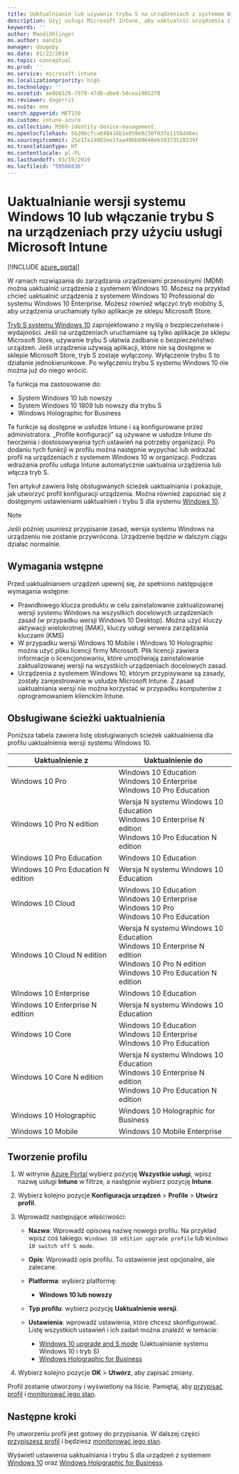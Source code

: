 ```yaml
---
title: Uaktualnianie lub używanie trybu S na urządzeniach z systemem Windows 10 — Microsoft Intune — Azure | Microsoft Docs
description: Użyj usługi Microsoft Intune, aby uaktualnić urządzenia z systemem Windows 10 do innych wersji lub aby włączyć tryb S. Administratorzy mogą używać profilu konfiguracji urządzenia, aby uaktualniać system Windows 10 Professional do wersji Windows 10 Enterprise oraz aby włączać lub wyłączać tryb S. Dowiedz się więcej o obsługiwanych ścieżkach uaktualniania dla systemu Windows 10 Pro, N Edition, Education, Cloud, Enterprise, Core, Holographic i Mobile.
keywords: ''
author: MandiOhlinger
ms.author: mandia
manager: dougeby
ms.date: 01/22/2019
ms.topic: conceptual
ms.prod: ''
ms.service: microsoft-intune
ms.localizationpriority: high
ms.technology: ''
ms.assetid: ae8b6528-7979-47d8-abe0-58cea1905270
ms.reviewer: dagerrit
ms.suite: ems
search.appverid: MET150
ms.custom: intune-azure
ms.collection: M365-identity-device-management
ms.openlocfilehash: 5b206cfca048416b1e859e9230f037e1158d46ec
ms.sourcegitcommit: 25e17a1d002ee1faa49bb89648eb59373528539f
ms.translationtype: HT
ms.contentlocale: pl-PL
ms.lasthandoff: 03/19/2019
ms.locfileid: "59566636"
---
```

# <a name="upgrade-windows-10-editions-or-enable-s-mode-on-devices-using-microsoft-intune"></a>Uaktualnianie wersji systemu Windows 10 lub włączanie trybu S na urządzeniach przy użyciu usługi Microsoft Intune

[!INCLUDE [azure_portal](./includes/azure_portal.md)]

W ramach rozwiązania do zarządzania urządzeniami przenośnymi (MDM) można uaktualnić urządzenia z systemem Windows 10. Możesz na przykład chcieć uaktualnić urządzenia z systemem Windows 10 Professional do systemu Windows 10 Enterprise. Możesz również włączyć tryb mobilny S, aby urządzenia uruchamiały tylko aplikacje ze sklepu Microsoft Store.

[Tryb S systemu Windows 10](https://support.microsoft.com/help/4456067/windows-10-switch-out-of-s-mode) zaprojektowano z myślą o bezpieczeństwie i wydajności. Jeśli na urządzeniach uruchamiane są tylko aplikacje ze sklepu Microsoft Store, używanie trybu S ułatwia zadbanie o bezpieczeństwo urządzeń. Jeśli urządzenia używają aplikacji, które nie są dostępne w sklepie Microsoft Store, tryb S zostaje wyłączony. Wyłączenie trybu S to działanie jednokierunkowe. Po wyłączeniu trybu S systemu Windows 10 nie można już do niego wrócić.

Ta funkcja ma zastosowanie do:

- System Windows 10 lub nowszy
- System Windows 10 1809 lub nowszy dla trybu S
- Windows Holographic for Business

Te funkcje są dostępne w usłudze Intune i są konfigurowane przez administratora. „Profile konfiguracji” są używane w usłudze Intune do tworzenia i dostosowywania tych ustawień na potrzeby organizacji. Po dodaniu tych funkcji w profilu można następnie wypychać lub wdrażać profil na urządzeniach z systemem Windows 10 w organizacji. Podczas wdrażania profilu usługa Intune automatycznie uaktualnia urządzenia lub włącza tryb S.

Ten artykuł zawiera listę obsługiwanych ścieżek uaktualniania i pokazuje, jak utworzyć profil konfiguracji urządzenia. Można również zapoznać się z dostępnymi ustawieniami uaktualnień i trybu S dla systemu [Windows 10](edition-upgrade-windows-settings.md).

> [!NOTE]
> Jeśli później usuniesz przypisanie zasad, wersja systemu Windows na urządzeniu nie zostanie przywrócona. Urządzenie będzie w dalszym ciągu działać normalnie.

## <a name="prerequisites"></a>Wymagania wstępne

Przed uaktualnianiem urządzeń upewnij się, że spełniono następujące wymagania wstępne:

- Prawidłowego klucza produktu w celu zainstalowanie zaktualizowanej wersji systemu Windows na wszystkich docelowych urządzeniach zasad (w przypadku wersji Windows 10 Desktop). Można użyć kluczy aktywacji wielokrotnej (MAK), kluczy usługi serwera zarządzania kluczami (KMS)
- W przypadku wersji Windows 10 Mobile i Windows 10 Holographic można użyć pliku licencji firmy Microsoft. Plik licencji zawiera informacje o licencjonowaniu, które umożliwiają zainstalowanie zaktualizowanej wersji na wszystkich urządzeniach docelowych zasad.
- Urządzenia z systemem Windows 10, którym przypisywane są zasady, zostały zarejestrowane w usłudze Microsoft Intune. Z zasad uaktualniania wersji nie można korzystać w przypadku komputerów z oprogramowaniem klienckim Intune.

## <a name="supported-upgrade-paths"></a>Obsługiwane ścieżki uaktualnienia

Poniższa tabela zawiera listę obsługiwanych ścieżek uaktualnienia dla profilu uaktualnienia wersji systemu Windows 10.

| Uaktualnienie z | Uaktualnienie do |
|---|---|
| Windows 10 Pro | Windows 10 Education <br/>Windows 10 Enterprise <br/>Windows 10 Pro Education |
| Windows 10 Pro N edition | Wersja N systemu Windows 10 Education <br/>Windows 10 Enterprise N edition <br/>Windows 10 Pro Education N edition | 
| Windows 10 Pro Education | Windows 10 Education | 
| Windows 10 Pro Education N edition | Wersja N systemu Windows 10 Education |
| Windows 10 Cloud | Windows 10 Education <br/>Windows 10 Enterprise <br/>Windows 10 Pro <br/>Windows 10 Pro Education | 
| Windows 10 Cloud N edition | Wersja N systemu Windows 10 Education <br/>Windows 10 Enterprise N edition <br/>Windows 10 Pro N edition <br/>Windows 10 Pro Education N edition | 
| Windows 10 Enterprise | Windows 10 Education | 
| Windows 10 Enterprise N edition | Wersja N systemu Windows 10 Education | 
| Windows 10 Core | Windows 10 Education <br/>Windows 10 Enterprise <br/>Windows 10 Pro Education | 
| Windows 10 Core N edition | Wersja N systemu Windows 10 Education <br/>Windows 10 Enterprise N edition <br/>Windows 10 Pro Education N edition | 
| Windows 10 Holographic | Windows 10 Holographic for Business |
| Windows 10 Mobile | Windows 10 Mobile Enterprise |

<!--The following table provides information about the supported upgrade paths for Windows 10 editions in this policy:

![supported](./media/check_grn.png)  (X) = not supported    
![unsupported](./media/x_blk.png)    (green checkmark) = supported    

|Upgrade from edition\Upgrade to edition|Education|Education N|Pro Education|Pro Education N|Enterprise|Enterprise N|Professional|Professional N|Mobile Enterprise|Holographic for Business|
|--------|--------|--------|--------|--------|--------|--------|--------|--------|--------|--------|--------|
|Pro|![supported](./media/check_grn.png)|![unsupported](./media/x_blk.png)|![supported](./media/check_grn.png)|![unsupported](./media/x_blk.png)|![supported](./media/check_grn.png)|![unsupported](./media/x_blk.png)|![unsupported](./media/x_blk.png)|![unsupported](./media/x_blk.png)|![unsupported](./media/x_blk.png)|![unsupported](./media/x_blk.png)|
|Pro N|![unsupported](./media/x_blk.png)|![supported](./media/check_grn.png)|![unsupported](./media/x_blk.png)|![supported](./media/check_grn.png)|![unsupported](./media/x_blk.png)|![supported](./media/check_grn.png)|![unsupported](./media/x_blk.png)|![unsupported](./media/x_blk.png)|![unsupported](./media/x_blk.png)|![unsupported](./media/x_blk.png)|
|Pro Education|![supported](./media/check_grn.png)|![unsupported](./media/x_blk.png)|![unsupported](./media/x_blk.png)|![unsupported](./media/x_blk.png)|![unsupported](./media/x_blk.png)|![unsupported](./media/x_blk.png)|![unsupported](./media/x_blk.png)|![unsupported](./media/x_blk.png)|![unsupported](./media/x_blk.png)|![unsupported](./media/x_blk.png)|
|Pro Education N|![unsupported](./media/x_blk.png)|![supported](./media/check_grn.png)|![unsupported](./media/x_blk.png)|![unsupported](./media/x_blk.png)|![unsupported](./media/x_blk.png)|![unsupported](./media/x_blk.png)|![unsupported](./media/x_blk.png)|![unsupported](./media/x_blk.png)|![unsupported](./media/x_blk.png)|![unsupported](./media/x_blk.png)|
|Cloud|![supported](./media/check_grn.png)|![unsupported](./media/x_blk.png)|![supported](./media/check_grn.png)|![unsupported](./media/x_blk.png)|![supported](./media/check_grn.png)|![unsupported](./media/x_blk.png)|![supported](./media/check_grn.png)|![unsupported](./media/x_blk.png)|![unsupported](./media/x_blk.png)|![unsupported](./media/x_blk.png)|
|Cloud N|![unsupported](./media/x_blk.png)|![supported](./media/check_grn.png)|![unsupported](./media/x_blk.png)|![supported](./media/check_grn.png)|![unsupported](./media/x_blk.png)|![supported](./media/check_grn.png)|![unsupported](./media/x_blk.png)|![supported](./media/check_grn.png)|![unsupported](./media/x_blk.png)|![unsupported](./media/x_blk.png)|
|Enterprise|![supported](./media/check_grn.png)|![unsupported](./media/x_blk.png)|![unsupported](./media/x_blk.png)|![unsupported](./media/x_blk.png)|![unsupported](./media/x_blk.png)|![unsupported](./media/x_blk.png)|![unsupported](./media/x_blk.png)|![unsupported](./media/x_blk.png)|![unsupported](./media/x_blk.png)|![unsupported](./media/x_blk.png)|
|Enterprise N|![unsupported](./media/x_blk.png)|![supported](./media/check_grn.png)|![unsupported](./media/x_blk.png)|![unsupported](./media/x_blk.png)|![unsupported](./media/x_blk.png)|![unsupported](./media/x_blk.png)|![unsupported](./media/x_blk.png)|![unsupported](./media/x_blk.png)|![unsupported](./media/x_blk.png)|![unsupported](./media/x_blk.png)|
|Core|![supported](./media/check_grn.png)|![unsupported](./media/x_blk.png)|![supported](./media/check_grn.png)|![unsupported](./media/x_blk.png)|![unsupported](./media/x_blk.png)|![unsupported](./media/x_blk.png)   |![unsupported](./media/x_blk.png)|![unsupported](./media/x_blk.png)|![unsupported](./media/x_blk.png)|![unsupported](./media/x_blk.png)|
|Core N|![unsupported](./media/x_blk.png)|![supported](./media/check_grn.png)|![unsupported](./media/x_blk.png)|![supported](./media/check_grn.png)|![unsupported](./media/x_blk.png)|![unsupported](./media/x_blk.png)|![unsupported](./media/x_blk.png)|![unsupported](./media/x_blk.png)|![unsupported](./media/x_blk.png)|![unsupported](./media/x_blk.png)|
|Mobile|![unsupported](./media/x_blk.png)|![unsupported](./media/x_blk.png)|![unsupported](./media/x_blk.png)|![unsupported](./media/x_blk.png)|![unsupported](./media/x_blk.png)|![unsupported](./media/x_blk.png)|![unsupported](./media/x_blk.png)|![unsupported](./media/x_blk.png)|![supported](./media/check_grn.png)|![unsupported](./media/x_blk.png)|
|Holographic|![unsupported](./media/x_blk.png)|![unsupported](./media/x_blk.png)|![unsupported](./media/x_blk.png)|![unsupported](./media/x_blk.png)|![unsupported](./media/x_blk.png)|![unsupported](./media/x_blk.png)|![unsupported](./media/x_blk.png)|![unsupported](./media/x_blk.png)|![unsupported](./media/x_blk.png)|![supported](./media/check_grn.png) -->

## <a name="create-the-profile"></a>Tworzenie profilu

1. W witrynie [Azure Portal](https://portal.azure.com) wybierz pozycję **Wszystkie usługi**, wpisz nazwę usługi **Intune** w filtrze, a następnie wybierz pozycję **Intune**.
2. Wybierz kolejno pozycje **Konfiguracja urządzeń** > **Profile** > **Utwórz profil**.
3. Wprowadź następujące właściwości:

    - **Nazwa**: Wprowadź opisową nazwę nowego profilu. Na przykład wpisz coś takiego: `Windows 10 edition upgrade profile` lub `Windows 10 switch off S mode`.
    - **Opis**: Wprowadź opis profilu. To ustawienie jest opcjonalne, ale zalecane.
    - **Platforma**: wybierz platformę:  

        - **Windows 10 lub nowszy**

    - **Typ profilu**: wybierz pozycję **Uaktualnienie wersji**.
    - **Ustawienia**: wprowadź ustawienia, które chcesz skonfigurować. Listę wszystkich ustawień i ich zadań można znaleźć w temacie:

        - [Windows 10 upgrade and S mode](edition-upgrade-windows-settings.md) (Uaktualnianie systemu Windows 10 i tryb S)
        - [Windows Holographic for Business](holographic-upgrade.md)

4. Wybierz kolejno pozycje **OK** > **Utwórz**, aby zapisać zmiany. 

Profil zostanie utworzony i wyświetlony na liście. Pamiętaj, aby [przypisać profil](device-profile-assign.md) i [monitorować jego stan](device-profile-monitor.md).

## <a name="next-steps"></a>Następne kroki

Po utworzeniu profil jest gotowy do przypisania. W dalszej części [przypiszesz profil](device-profile-assign.md) i będziesz [monitorować jego stan](device-profile-monitor.md).

Wyświetl ustawienia uaktualniania i trybu S dla urządzeń z systemem [Windows 10](edition-upgrade-windows-settings.md) oraz [Windows Holographic for Business](holographic-upgrade.md).
